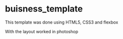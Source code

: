 # buisness_template

This template was done using HTML5, CSS3 and flexbox

With the layout worked in photoshop
